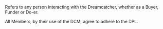 Refers to any person interacting with the Dreamcatcher, whether as a Buyer, Funder or Do-er.

All Members, by their use of the DCM, agree to adhere to the DPL.